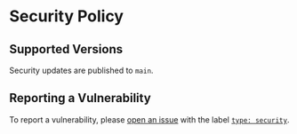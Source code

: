 # Security Policy

## Supported Versions

Security updates are published to `main`.

## Reporting a Vulnerability

To report a vulnerability, please [open an issue](https://github.com/Cynnexis/ojala-cita-previa/issues) with the label [`type: security`](https://github.com/Cynnexis/ojala-cita-previa/labels/type%3A%20security).
